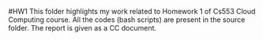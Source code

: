 #HW1
This folder highlights my work related to Homework 1 of Cs553 Cloud Computing course.
All the codes (bash scripts) are present in the source folder.
The report is given as a CC document.
